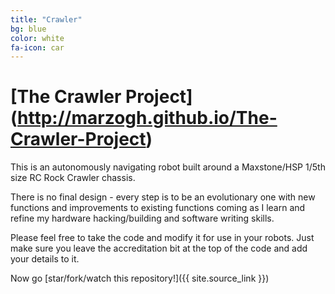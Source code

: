 ```yaml
---
title: "Crawler"
bg: blue
color: white
fa-icon: car
---
```


# [The Crawler Project] (http://marzogh.github.io/The-Crawler-Project)

This is an autonomously navigating robot built around a Maxstone/HSP 1/5th size RC Rock Crawler chassis.

There is no final design - every step is to be an evolutionary one with new functions and improvements to existing functions coming as I learn and refine my hardware hacking/building and software writing skills.

Please feel free to take the code and modify it for use in your robots. Just make sure you leave the accreditation bit at the top of the code and add your details to it.


Now go [star/fork/watch this repository!]({{ site.source_link }})
